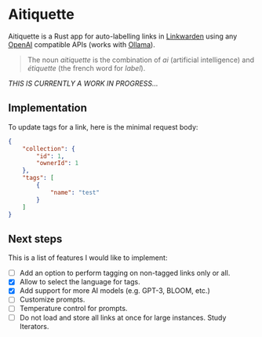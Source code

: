 # Aitiquette

Aitiquette is a Rust app for auto-labelling links in [Linkwarden](https://linkwarden.app/) using any [OpenAI](https://openai.com/) compatible APIs (works with [Ollama](https://github.com/ollama/ollama)).

> The noun *aitiquette* is the combination of *ai* (artificial intelligence) and *étiquette* (the french word for *label*).

*THIS IS CURRENTLY A WORK IN PROGRESS...*

## Implementation

To update tags for a link, here is the minimal request body:

```json
{
    "collection": {
        "id": 1,
        "ownerId": 1
    },
    "tags": [
        {
            "name": "test"
        }
    ]
}
```

## Next steps

This is a list of features I would like to implement:

- [ ] Add an option to perform tagging on non-tagged links only or all.
- [X] Allow to select the language for tags.
- [X] Add support for more AI models (e.g. GPT-3, BLOOM, etc.)
- [ ] Customize prompts.
- [ ] Temperature control for prompts.
- [ ] Do not load and store all links at once for large instances. Study Iterators.
